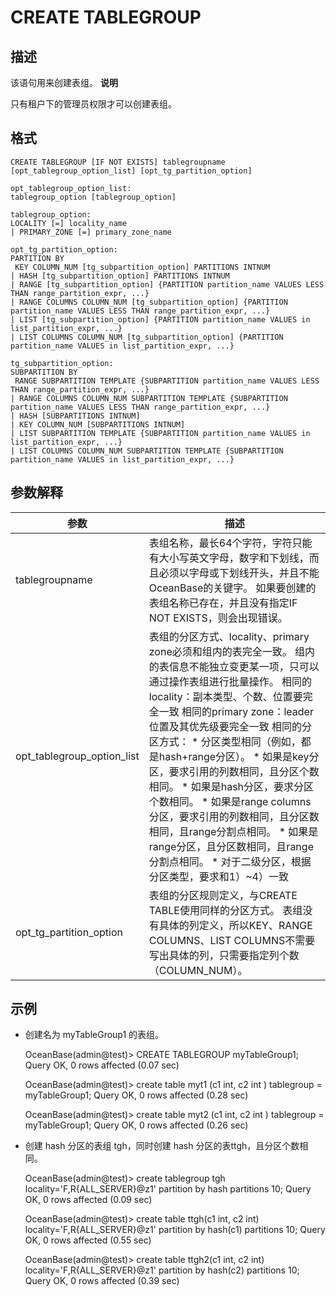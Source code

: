 CREATE TABLEGROUP 
======================================



描述 
-----------

该语句用来创建表组。
**说明**



只有租户下的管理员权限才可以创建表组。

格式 
-----------

    CREATE TABLEGROUP [IF NOT EXISTS] tablegroupname [opt_tablegroup_option_list] [opt_tg_partition_option]
    
    opt_tablegroup_option_list:
    tablegroup_option [tablegroup_option]
    
    tablegroup_option:
    LOCALITY [=] locality_name
    | PRIMARY_ZONE [=] primary_zone_name
    
    opt_tg_partition_option:
    PARTITION BY 
     KEY COLUMN_NUM [tg_subpartition_option] PARTITIONS INTNUM
    | HASH [tg_subpartition_option] PARTITIONS INTNUM
    | RANGE [tg_subpartition_option] {PARTITION partition_name VALUES LESS THAN range_partition_expr, ...}
    | RANGE COLUMNS COLUMN_NUM [tg_subpartition_option] {PARTITION partition_name VALUES LESS THAN range_partition_expr, ...}
    | LIST [tg_subpartition_option] {PARTITION partition_name VALUES in list_partition_expr, ...}
    | LIST COLUMNS COLUMN_NUM [tg_subpartition_option] {PARTITION partition_name VALUES in list_partition_expr, ...}
    
    tg_subpartition_option:
    SUBPARTITION BY 
     RANGE SUBPARTITION TEMPLATE {SUBPARTITION partition_name VALUES LESS THAN range_partition_expr, ...}
    | RANGE COLUMNS COLUMN_NUM SUBPARTITION TEMPLATE {SUBPARTITION partition_name VALUES LESS THAN range_partition_expr, ...}
    | HASH [SUBPARTITIONS INTNUM]
    | KEY COLUMN_NUM [SUBPARTITIONS INTNUM]
    | LIST SUBPARTITION TEMPLATE {SUBPARTITION partition_name VALUES in list_partition_expr, ...}
    | LIST COLUMNS COLUMN_NUM SUBPARTITION TEMPLATE {SUBPARTITION partition_name VALUES in list_partition_expr, ...}



参数解释 
-------------



|           **参数**           |                                                                                                                                                                                                                                                                                                                                 **描述**                                                                                                                                                                                                                                                                                                                                  |
|----------------------------|-------------------------------------------------------------------------------------------------------------------------------------------------------------------------------------------------------------------------------------------------------------------------------------------------------------------------------------------------------------------------------------------------------------------------------------------------------------------------------------------------------------------------------------------------------------------------------------------------------------------------------------------------------------------------|
| tablegroupname             | 表组名称，最长64个字符，字符只能有大小写英文字母，数字和下划线，而且必须以字母或下划线开头，并且不能OceanBase的关键字。 如果要创建的表组名称已存在，并且没有指定IF NOT EXISTS，则会出现错误。                                                                                                                                                                                                                                                                                                                                                                                                                                                                                                                                             |
| opt_tablegroup_option_list | 表组的分区方式、locality、primary zone必须和组内的表完全一致。 组内的表信息不能独立变更某一项，只可以通过操作表组进行批量操作。 相同的locality：副本类型、个数、位置要完全一致 相同的primary zone：leader位置及其优先级要完全一致 相同的分区方式： * 分区类型相同（例如，都是hash+range分区）。   * 如果是key分区，要求引用的列数相同，且分区个数相同。   * 如果是hash分区，要求分区个数相同。   * 如果是range columns分区，要求引用的列数相同，且分区数相同，且range分割点相同。   * 如果是range分区，且分区数相同，且range分割点相同。   * 对于二级分区，根据分区类型，要求和1）\~4）一致    |
| opt_tg_partition_option    | 表组的分区规则定义，与CREATE TABLE使用同样的分区方式。 表组没有具体的列定义，所以KEY、RANGE COLUMNS、LIST COLUMNS不需要写出具体的列，只需要指定列个数（COLUMN_NUM）。                                                                                                                                                                                                                                                                                                                                                                                                                                                                                                                                            |



示例 
-----------

* 创建名为 myTableGroup1 的表组。




    OceanBase(admin@test)> CREATE TABLEGROUP myTableGroup1;
    Query OK, 0 rows affected (0.07 sec)
    
    OceanBase(admin@test)> create table myt1 (c1 int, c2 int ) tablegroup = myTableGroup1;
    Query OK, 0 rows affected (0.28 sec)
    
    OceanBase(admin@test)> create table myt2 (c1 int, c2 int ) tablegroup = myTableGroup1;
    Query OK, 0 rows affected (0.26 sec)



* 创建 hash 分区的表组 tgh，同时创建 hash 分区的表ttgh，且分区个数相同。




    OceanBase(admin@test)> create tablegroup tgh locality='F,R{ALL_SERVER}@z1' partition by hash partitions 10;
    Query OK, 0 rows affected (0.09 sec)
    
    OceanBase(admin@test)> create table ttgh(c1 int, c2 int) locality='F,R{ALL_SERVER}@z1' partition by hash(c1) partitions 10;
    Query OK, 0 rows affected (0.55 sec)
    
    OceanBase(admin@test)> create table ttgh2(c1 int, c2 int) locality='F,R{ALL_SERVER}@z1' partition by hash(c2) partitions 10;
    Query OK, 0 rows affected (0.39 sec)



